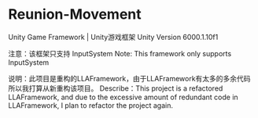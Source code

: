 # Reunion-Movement
Unity Game Framework | Unity游戏框架
Unity Version 6000.1.10f1

注意：该框架只支持 InputSystem
Note: This framework only supports InputSystem

说明：此项目是重构的LLAFramework，由于LLAFramework有太多的多余代码所以我打算从新重构该项目。
Describe：This project is a refactored LLAFramework, and due to the excessive amount of redundant code in LLAFramework, I plan to refactor the project again.
